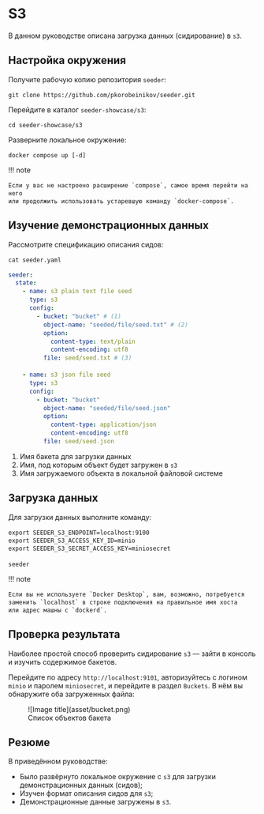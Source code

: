 # S3

В данном руководстве описана загрузка данных (сидирование) в `s3`.

## Настройка окружения

Получите рабочую копию репозитория `seeder`:

```shell
git clone https://github.com/pkorobeinikov/seeder.git
```

Перейдите в каталог `seeder-showcase/s3`:

```shell
cd seeder-showcase/s3
```

Разверните локальное окружение:

```shell
docker compose up [-d]
```

!!! note

    Если у вас не настроено расширение `compose`, самое время перейти на него
    или продолжить использовать устаревшую команду `docker-compose`.

## Изучение демонстрационных данных

Рассмотрите спецификацию описания сидов:

```shell
cat seeder.yaml
```

<!-- @formatter:off -->
```yaml title="seeder-showcase/s3/seeder.yaml"
seeder:
  state:
    - name: s3 plain text file seed
      type: s3
      config:
        - bucket: "bucket" # (1)
          object-name: "seeded/file/seed.txt" # (2)
          option:
            content-type: text/plain
            content-encoding: utf8
          file: seed/seed.txt # (3)

    - name: s3 json file seed
      type: s3
      config:
        - bucket: "bucket"
          object-name: "seeded/file/seed.json"
          option:
            content-type: application/json
            content-encoding: utf8
          file: seed/seed.json
```
<!-- @formatter:on -->

1. Имя бакета для загрузки данных
2. Имя, под которым объект будет загружен в `s3`
3. Имя загружаемого объекта в локальной файловой системе

## Загрузка данных

Для загрузки данных выполните команду:

```shell
export SEEDER_S3_ENDPOINT=localhost:9100
export SEEDER_S3_ACCESS_KEY_ID=minio
export SEEDER_S3_SECRET_ACCESS_KEY=miniosecret

seeder
```

!!! note

    Если вы не используете `Docker Desktop`, вам, возможно, потребуется
    заменить `localhost` в строке подключения на правильное имя хоста
    или адрес машны с `dockerd`.

## Проверка результата

Наиболее простой способ проверить сидирование `s3` — зайти в консоль и изучить
содержимое бакетов.

Перейдите по адресу `http://localhost:9101`, авторизуйтесь с логином `minio` и
паролем `miniosecret`, и перейдите в раздел `Buckets`. В нём вы обнаружите оба
загруженных файла:

<figure markdown>
  ![Image title](asset/bucket.png)
  <figcaption>Список объектов бакета</figcaption>
</figure>

## Резюме

В приведённом руководстве:

- Было развёрнуто локальное окружение с `s3` для загрузки демонстрационных
  данных (сидов);
- Изучен формат описания сидов для `s3`;
- Демонстрационные данные загружены в `s3`.
